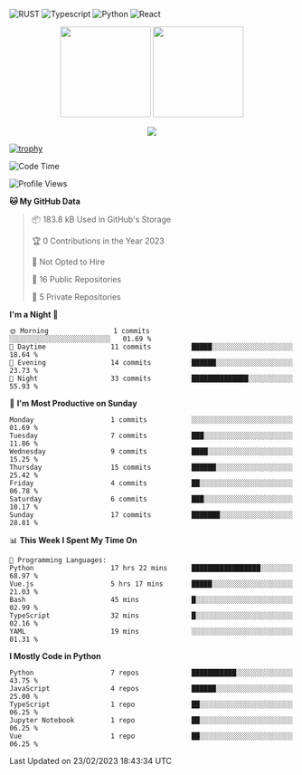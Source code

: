 ![RUST](https://img.shields.io/badge/-Rust-141414?style=flat&logo=rust)
![Typescript](https://img.shields.io/badge/-Typescript-141414?style=flat&logo=typescript)
![Python](https://img.shields.io/badge/-Python-141414?style=flat&logo=python)
![React](https://img.shields.io/badge/-React-141414?style=flat&logo=react)

<p align="center">
  <img height="160" src="https://github-readme-stats.vercel.app/api/top-langs/?username=k4zam1&theme=dracula&hide=html,css,dockerfile,shell,ejs,stylus,javascript&count_private=true&show_icons=true&hide_border=true&layout=compact"/>
  <img height="160" src="https://github-readme-stats.vercel.app/api?username=k4zam1&count_private=true&show_icons=true&theme=dracula&include_all_commits=true&hide_border=true"/>
</p>
<p align="center">
<img src="https://activity-graph.herokuapp.com/graph?username=k4zam1&theme=dracula"/>
</p>

[![trophy](https://github-profile-trophy.vercel.app/?username=k4zam1)](https://github.com/ryo-ma/github-profile-trophy)

<!--START_SECTION:waka-->
![Code Time](http://img.shields.io/badge/Code%20Time-466%20hrs%205%20mins-blue)

![Profile Views](http://img.shields.io/badge/Profile%20Views-0-blue)

**🐱 My GitHub Data** 

> 📦 183.8 kB Used in GitHub's Storage 
 > 
> 🏆 0 Contributions in the Year 2023
 > 
> 🚫 Not Opted to Hire
 > 
> 📜 16 Public Repositories 
 > 
> 🔑 5 Private Repositories 
 > 
**I'm a Night 🦉** 

```text
🌞 Morning                1 commits           ░░░░░░░░░░░░░░░░░░░░░░░░░   01.69 % 
🌆 Daytime                11 commits          █████░░░░░░░░░░░░░░░░░░░░   18.64 % 
🌃 Evening                14 commits          ██████░░░░░░░░░░░░░░░░░░░   23.73 % 
🌙 Night                  33 commits          ██████████████░░░░░░░░░░░   55.93 % 
```
📅 **I'm Most Productive on Sunday** 

```text
Monday                   1 commits           ░░░░░░░░░░░░░░░░░░░░░░░░░   01.69 % 
Tuesday                  7 commits           ███░░░░░░░░░░░░░░░░░░░░░░   11.86 % 
Wednesday                9 commits           ████░░░░░░░░░░░░░░░░░░░░░   15.25 % 
Thursday                 15 commits          ██████░░░░░░░░░░░░░░░░░░░   25.42 % 
Friday                   4 commits           ██░░░░░░░░░░░░░░░░░░░░░░░   06.78 % 
Saturday                 6 commits           ███░░░░░░░░░░░░░░░░░░░░░░   10.17 % 
Sunday                   17 commits          ███████░░░░░░░░░░░░░░░░░░   28.81 % 
```


📊 **This Week I Spent My Time On** 

```text
💬 Programming Languages: 
Python                   17 hrs 22 mins      █████████████████░░░░░░░░   68.97 % 
Vue.js                   5 hrs 17 mins       █████░░░░░░░░░░░░░░░░░░░░   21.03 % 
Bash                     45 mins             █░░░░░░░░░░░░░░░░░░░░░░░░   02.99 % 
TypeScript               32 mins             █░░░░░░░░░░░░░░░░░░░░░░░░   02.16 % 
YAML                     19 mins             ░░░░░░░░░░░░░░░░░░░░░░░░░   01.31 % 
```

**I Mostly Code in Python** 

```text
Python                   7 repos             ███████████░░░░░░░░░░░░░░   43.75 % 
JavaScript               4 repos             ██████░░░░░░░░░░░░░░░░░░░   25.00 % 
TypeScript               1 repo              ██░░░░░░░░░░░░░░░░░░░░░░░   06.25 % 
Jupyter Notebook         1 repo              ██░░░░░░░░░░░░░░░░░░░░░░░   06.25 % 
Vue                      1 repo              ██░░░░░░░░░░░░░░░░░░░░░░░   06.25 % 
```




 Last Updated on 23/02/2023 18:43:34 UTC
<!--END_SECTION:waka-->
